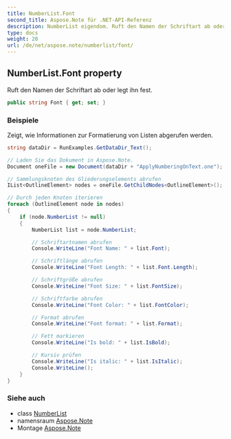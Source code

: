 ```yaml
---
title: NumberList.Font
second_title: Aspose.Note für .NET-API-Referenz
description: NumberList eigendom. Ruft den Namen der Schriftart ab oder legt ihn fest.
type: docs
weight: 20
url: /de/net/aspose.note/numberlist/font/
---
```

## NumberList.Font property

Ruft den Namen der Schriftart ab oder legt ihn fest.

```csharp
public string Font { get; set; }
```

### Beispiele

Zeigt, wie Informationen zur Formatierung von Listen abgerufen werden.

```csharp
string dataDir = RunExamples.GetDataDir_Text();

// Laden Sie das Dokument in Aspose.Note.
Document oneFile = new Document(dataDir + "ApplyNumberingOnText.one");

// Sammlungsknoten des Gliederungselements abrufen
IList<OutlineElement> nodes = oneFile.GetChildNodes<OutlineElement>();

// Durch jeden Knoten iterieren
foreach (OutlineElement node in nodes)
{
    if (node.NumberList != null)
    {
        NumberList list = node.NumberList;

        // Schriftartnamen abrufen
        Console.WriteLine("Font Name: " + list.Font);

        // Schriftlänge abrufen
        Console.WriteLine("Font Length: " + list.Font.Length);

        // Schriftgröße abrufen
        Console.WriteLine("Font Size: " + list.FontSize);

        // Schriftfarbe abrufen
        Console.WriteLine("Font Color: " + list.FontColor);

        // Format abrufen
        Console.WriteLine("Font format: " + list.Format);

        // Fett markieren
        Console.WriteLine("Is bold: " + list.IsBold);

        // Kursiv prüfen
        Console.WriteLine("Is italic: " + list.IsItalic);
        Console.WriteLine();
    }
}
```

### Siehe auch

* class [NumberList](../)
* namensraum [Aspose.Note](../../numberlist/)
* Montage [Aspose.Note](../../../)


